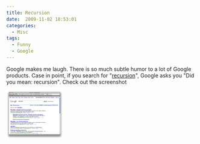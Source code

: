 ```yaml
---
title: Recursion
date:  2009-11-02 18:53:01
categories:
  - Misc
tags:
  - Funny
  - Google
---
```


Google makes me laugh. There is so much subtle humor to a lot of Google products. Case in point, if you search for "<a href="http://www.google.com/#hl=en&q=recursion" target="_blank">recursion</a>", Google asks you "Did you mean: recursion". Check out the screenshot

<a title="Recursion" rel="lightbox" href="/assets/images/2009/11/recursion.png"><img class="alignleft size-thumbnail wp-image-420" title="Recursion" src="/assets/images/posts/2009/11/recursion-150x128.png" alt="Recursion" width="150" height="128" /></a>
